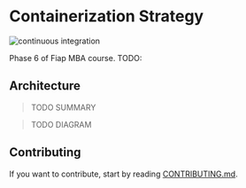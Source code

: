 # Containerization Strategy
![continuous integration](https://github.com/JobaDiniz/fiap-fase-6/actions/workflows/ci.yml/badge.svg)

Phase 6 of Fiap MBA course. TODO:

## Architecture
>TODO SUMMARY

>TODO DIAGRAM

## Contributing
If you want to contribute, start by reading [CONTRIBUTING.md](CONTRIBUTING.md).
